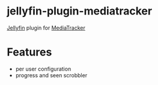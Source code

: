 # jellyfin-plugin-mediatracker
[Jellyfin](https://github.com/jellyfin/jellyfin) plugin for [MediaTracker](https://github.com/bonukai/MediaTracker)

# Features

- per user configuration
- progress and seen scrobbler
